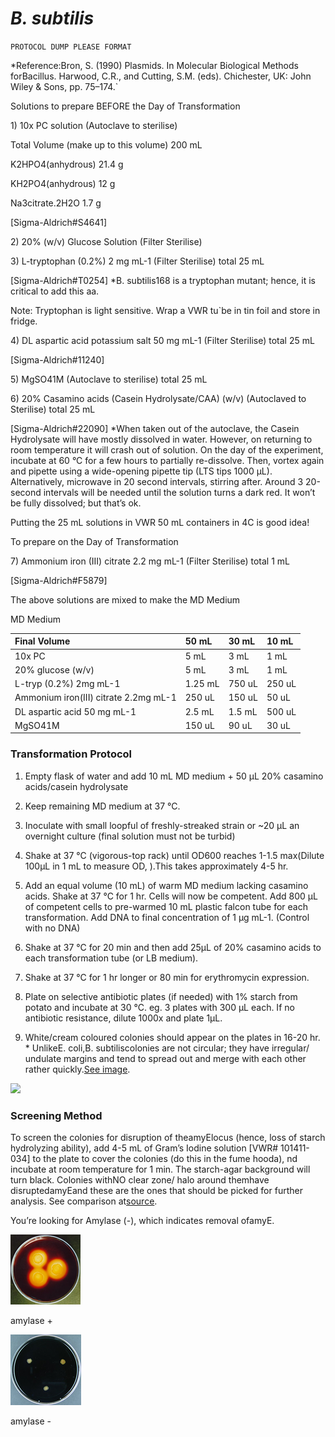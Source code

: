 # _B. subtilis_

`PROTOCOL DUMP PLEASE FORMAT`

\*Reference:Bron, S. \(1990\) Plasmids. In Molecular Biological Methods forBacillus. Harwood, C.R., and Cutting, S.M. \(eds\). Chichester, UK: John Wiley & Sons, pp. 75–174.\`

Solutions to prepare BEFORE the Day of Transformation

1\) 10x PC solution \(Autoclave to sterilise\)

Total Volume \(make up to this volume\)           200 mL

K2HPO4\(anhydrous\)                                         21.4 g

KH2PO4\(anhydrous\)                                         12 g

Na3citrate.2H2O             1.7 g

\[Sigma-Aldrich\#S4641\]

2\) 20% \(w/v\) Glucose Solution \(Filter Sterilise\)

3\) L-tryptophan \(0.2%\) 2 mg mL-1 \(Filter Sterilise\) total 25 mL

\[Sigma-Aldrich\#T0254\] \*B. subtilis168 is a tryptophan mutant; hence, it is critical to add this aa.

Note: Tryptophan is light sensitive. Wrap a VWR tu\`be in tin foil and store in fridge.

4\) DL aspartic acid potassium salt 50 mg mL-1 \(Filter Sterilise\) total 25 mL

\[Sigma-Aldrich\#11240\]

5\) MgSO41M \(Autoclave to sterilise\) total 25 mL

6\) 20% Casamino acids \(Casein Hydrolysate/CAA\) \(w/v\) \(Autoclaved to Sterilise\) total 25 mL

\[Sigma-Aldrich\#22090\] \*When taken out of the autoclave, the Casein Hydrolysate will have mostly dissolved in water. However, on returning to room temperature it will crash out of solution. On the day of the experiment, incubate at 60 °C for a few hours to partially re-dissolve. Then, vortex again and pipette using a wide-opening pipette tip \(LTS tips 1000 µL\). Alternatively, microwave in 20 second intervals, stirring after. Around 3 20-second intervals will be needed until the solution turns a dark red. It won’t be fully dissolved; but that’s ok.

Putting the 25 mL solutions in VWR 50 mL containers in 4C is good idea!

To prepare on the Day of Transformation

7\) Ammonium iron \(III\) citrate 2.2 mg mL-1 \(Filter Sterilise\) total 1 mL

\[Sigma-Aldrich\#F5879\]

The above solutions are mixed to make the MD Medium

MD Medium

| Final Volume | 50 mL | 30 mL | 10 mL |
| :--- | :--- | :--- | :--- |
| 10x PC | 5 mL | 3 mL | 1 mL |
| 20% glucose \(w/v\) | 5 mL | 3 mL | 1 mL |
| L-tryp \(0.2%\) 2mg mL-1 | 1.25 mL | 750 uL | 250 uL |
| Ammonium iron\(III\) citrate 2.2mg mL-1 | 250 uL | 150 uL | 50 uL |
| DL aspartic acid 50 mg mL-1 | 2.5 mL | 1.5 mL | 500 uL |
| MgSO41M | 150 uL | 90 uL | 30 uL |

### Transformation Protocol

1. Empty flask of water and add 10 mL MD medium + 50 µL 20% casamino acids/casein hydrolysate

2. Keep remaining MD medium at 37 °C.

3. Inoculate with small loopful of freshly-streaked strain or ~20 µL an overnight culture \(final solution must not be turbid\)

4. Shake at 37 °C \(vigorous-top rack\) until OD600 reaches 1-1.5 max\(Dilute 100µL in 1 mL to measure OD, \).This takes approximately 4-5 hr.

5. Add an equal volume \(10 mL\) of warm MD medium lacking casamino acids. Shake at 37 °C for 1 hr. Cells will now be competent. Add 800 µL of competent cells to pre-warmed 10 mL plastic falcon tube for each transformation.  Add DNA to final concentration of 1 µg mL-1. \(Control with no DNA\)

6. Shake at 37 °C for 20 min and then add 25µL of 20% casamino acids to each transformation tube \(or LB medium\).

7. Shake at 37 °C for 1 hr longer or 80 min for erythromycin expression.

8. Plate on selective antibiotic plates \(if needed\) with 1% starch from potato and incubate at 30 °C. eg. 3 plates with 300 µL each. If no antibiotic resistance, dilute 1000x and plate 1µL.

9. White/cream coloured colonies should appear on the plates in 16-20 hr. \* UnlikeE. coli,B. subtiliscolonies are not circular; they have irregular/ undulate margins and tend to spread out and merge with each other rather quickly.[See image](http://academic.pgcc.edu/~kroberts/web/colony/bsub.gif).

![](https://lh4.googleusercontent.com/fIUB4t5_5UWdgMvzYi5BAQae09aqrVzXFzCF-My56u4WAdlJ3HIXqHoupvWM7RFJrzuAaYrz3PbBZymoYTD7ZOwokCMGolKUfOimtZpgAV9_skquOIzxVNLZy0H38IluJ0e5pGgn)

### Screening Method

To screen the colonies for disruption of theamyElocus \(hence, loss of starch hydrolyzing ability\), add 4-5 mL of Gram’s Iodine solution \[VWR\# 101411-034\] to the plate to cover the colonies \(do this in the fume hooda\), nd incubate at room temperature for 1 min. The starch-agar background will turn black. Colonies withNO clear zone/ halo around themhave disruptedamyEand these are the ones that should be picked for further analysis. See comparison at[source](http://pictures.life.ku.dk/atlas/microatlas/veterinary/pheno_tests/Starch_Hydrolysis/).

You’re looking for Amylase \(-\), which indicates removal ofamyE.

![](/assets/amylaseplus.png)

amylase +

![](/assets/amylaseminus.png)

amylase -

